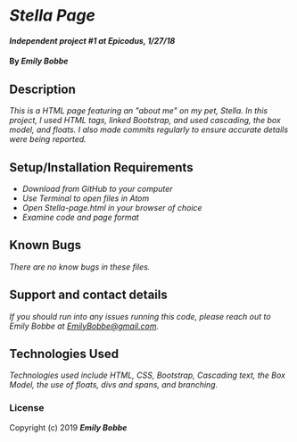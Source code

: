 # _Stella Page_

#### _Independent project #1 at Epicodus, 1/27/18_

#### By _**Emily Bobbe**_

## Description

_This is a HTML page featuring an "about me" on my pet, Stella. In this project, I used HTML tags, linked Bootstrap, and used cascading, the box model, and floats. I also made commits regularly to ensure accurate details were being reported._

## Setup/Installation Requirements

* _Download from GitHub to your computer_
* _Use Terminal to open files in Atom_
* _Open Stella-page.html in your browser of choice_
* _Examine code and page format_

## Known Bugs

_There are no know bugs in these files._

## Support and contact details

_If you should run into any issues running this code, please reach out to Emily Bobbe at EmilyBobbe@gmail.com._

## Technologies Used

_Technologies used include HTML, CSS, Bootstrap, Cascading text, the Box Model, the use of floats, divs and spans, and branching._

### License

Copyright (c) 2019 **_Emily Bobbe_**
